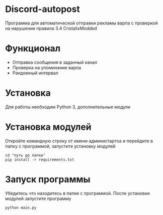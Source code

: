 # Discord-autopost
Программа для автоматической отправки  рекламы варпа с проверкой на нарушение правила 3.4 CristalixModded
# Функционал
  - Отправка сообщения в заданный канал
  - Проверка на упоминание варпа
  - Рандомный интервал
  
# Установка
  Для работы необходим Python 3, дополнительные модули
  
# Установка модулей
   Откройте командную строку от имени администартоа и перейдите в папку с программой, запустите установку модулей

    cd "путь до папки"
    pip install -r requirements.txt
    
# Запуск программы
   Убедитесь что находитесь в папке с программой. После установки модулей запустите программу
     
    python main.py
